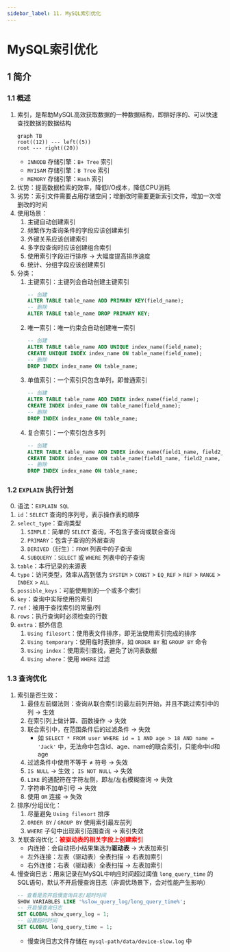 ```yaml
---
sidebar_label: 11. MySQL索引优化
---
```


# MySQL索引优化

## 1 简介
### 1.1 概述
1. 索引，是帮助MySQL高效获取数据的一种数据结构，即排好序的、可以快速查找数据的数据结构
    ```mermaid
    graph TB
    root((12)) --- left((5))
    root --- right((20))
    ```
    - `INNODB` 存储引擎：`B+ Tree` 索引
    - `MYISAM` 存储引擎：`B Tree` 索引
    - `MEMORY` 存储引擎：`Hash` 索引
2. 优势：提高数据检索的效率，降低I/O成本，降低CPU消耗
3. 劣势：索引文件需要占用存储空间；增删改时需要更新索引文件，增加一次增删改的时间
4. 使用场景：
    1. 主键自动创建索引
    2. 频繁作为查询条件的字段应该创建索引
    3. 外键关系应该创建索引
    4. 多字段查询时应该创建组合索引
    5. 使用索引字段进行排序 &rarr; 大幅度提高排序速度
    6. 统计、分组字段应该创建索引
5. 分类：
    1. 主键索引：主键列会自动创建主键索引
        ```sql showLineNumbers
        -- 创建
        ALTER TABLE table_name ADD PRIMARY KEY(field_name);
        -- 删除
        ALTER TABLE table_name DROP PRIMARY KEY;
        ```
    2. 唯一索引：唯一约束会自动创建唯一索引
        ```sql showLineNumbers
        -- 创建
        ALTER TABLE table_name ADD UNIQUE index_name(field_name);
        CREATE UNIQUE INDEX index_name ON table_name(field_name);
        -- 删除
        DROP INDEX index_name ON table_name;
        ```
    3. 单值索引：一个索引只包含单列，即普通索引
        ```sql showLineNumbers
        -- 创建
        ALTER TABLE table_name ADD INDEX index_name(field_name);
        CREATE INDEX index_name ON table_name(field_name);
        -- 删除
        DROP INDEX index_name ON table_name;
        ```
    4. 复合索引：一个索引包含多列
        ```sql showLineNumbers
        -- 创建
        ALTER TABLE table_name ADD INDEX index_name(field1_name, field2_name, ...);
        CREATE INDEX index_name ON table_name(field1_name, field2_name, ...);
        -- 删除
        DROP INDEX index_name ON table_name;
        ```

### 1.2 `EXPLAIN` 执行计划
0. 语法：`EXPLAIN SQL`
1. `id`：`SELECT` 查询的序列号，表示操作表的顺序
2. `select_type`：查询类型
    1. `SIMPLE`：简单的 `SELECT` 查询，不包含子查询或联合查询
    2. `PRIMARY`：包含子查询的外层查询
    3. `DERIVED`（衍生）：`FROM` 列表中的子查询
    4. `SUBQUERY`：`SELECT` 或 `WHERE` 列表中的子查询
3. `table`：本行记录的来源表
4. `type`：访问类型，效率从高到低为 `SYSTEM` &gt; `CONST` &gt; `EQ_REF` &gt; `REF` &gt; `RANGE` &gt; `INDEX` &gt; `ALL`
5. `possible_keys`：可能使用到的一个或多个索引
6. `key`：查询中实际使用的索引
7. `ref`：被用于查找索引的常量/列
8. `rows`：执行查询时必须检查的行数
9. `extra`：额外信息
    1. `Using filesort`：使用表文件排序，即无法使用索引完成的排序
    2. `Using temporary`：使用临时表排序，如 `ORDER BY` 和 `GROUP BY` 命令
    3. `Using index`：使用索引查找，避免了访问表数据
    4. `Using where`：使用 `WHERE` 过滤

### 1.3 查询优化
1. 索引是否生效：
    1. 最佳左前缀法则：查询从联合索引的最左前列开始，并且不跳过索引中的列 &rarr; 生效
    2. 在索引列上做计算、函数操作 &rarr; 失效
    3. 联合索引中，在范围条件后的过滤条件 &rarr; 失效
        - 如 `SELECT * FROM user WHERE id = 1 AND age > 18 AND name = 'Jack'` 中，无法命中包含id、age、name的联合索引，只能命中id和age
    4. 过滤条件中使用不等于 &ne; 符号 &rarr; 失效
    5. `IS NULL` &rarr; 生效； `IS NOT NULL` &rarr; 失效
    6. `LIKE` 的通配符在字符左侧，即左/左右模糊查询 &rarr; 失效
    7. 字符串不加单引号 &rarr; 失效
    8. 使用 `OR` 连接 &rarr; 失效
2. 排序/分组优化：
    1. 尽量避免 `Using filesort` 排序
    2. `ORDER BY` / `GROUP BY` 使用索引最左前列
    3. `WHERE` 子句中出现索引范围查询 &rarr; 索引失效
3. 关联查询优化：**<font color="red">被驱动表的相关字段上创建索引</font>**
    - 内连接：会自动把小结果集选为**驱动表** &rarr; 大表加索引
    - 左外连接：左表（驱动表）全表扫描 &rarr; 右表加索引
    - 右外连接：右表（驱动表）全表扫描 &rarr; 左表加索引
5. 慢查询日志：用来记录在MySQL中响应时间超过阈值 `long_query_time` 的SQL语句，默认不开启慢查询日志（非调优场景下，会对性能产生影响）
    ```sql showLineNumbers
    -- 查看是否开启慢查询日志/超时时间
    SHOW VARIABLES LIKE '%slow_query_log/long_query_time%';
    -- 开启慢查询日志
    SET GLOBAL show_query_log = 1;
    -- 设置超时时间
    SET GLOBAL long_query_time = 1;
    ```
    - 慢查询日志文件存储在 `mysql-path/data/device-slow.log` 中
